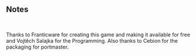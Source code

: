 ## Notes
<br/>

Thanks to Franticware for creating this game and making it available for free and Vojtěch Salajka for the Programming. Also thanks to Cebion for the packaging for portmaster.
<br/>

